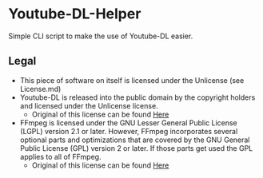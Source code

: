 # Youtube-DL-Helper
Simple CLI script to make the use of Youtube-DL easier.


## Legal
- This piece of software on itself is licensed under the Unlicense (see License.md)
- Youtube-DL is released into the public domain by the copyright holders and licensed under the Unlicense license.
  - Original of this license can be found [Here](https://github.com/ytdl-org/youtube-dl/blob/master/LICENSE)
- FFmpeg is licensed under the GNU Lesser General Public License (LGPL) version 2.1 or later. However, FFmpeg incorporates several optional parts and optimizations that are covered by the GNU General Public License (GPL) version 2 or later. If those parts get used the GPL applies to all of FFmpeg.
  - Original of this license can be found [Here](https://www.gnu.org/licenses/old-licenses/lgpl-2.1.html)
